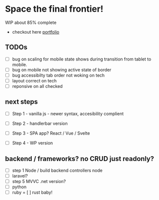 # Space the final frontier!

WIP about 85% complete

- checkout here 
[portfolio](https://www.zzyzxdigital.com/30-space-site)

## TODOs
- [ ] bug on scaling for mobile state shows during transition from tablet to mobile.
- [ ] bug on mobile not showing active state of border
- [ ] bug accessibilty tab order not woking on tech
- [ ] layout correct on tech
- [ ] reponsive on all checked

## next steps
- [ ] Step 1 - vanilla js - newer syntax, accesibility complient
- [ ] Step 2 - handlerbar version

- [ ] Step 3 - SPA app? React / Vue / Svelte
- [ ] Step 4 - WP version

## backend / frameworks? no CRUD just readonly?
- [ ] step 1 Node / build backend controllers node
- [ ] laravel?
- [ ] step 5 MVVC .net version?
- [ ] python
- [ ] ruby
= [ ] rust baby!